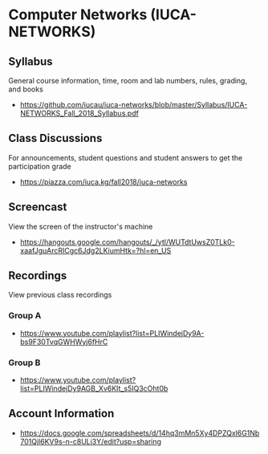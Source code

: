 # Computer Networks (IUCA-NETWORKS)

## Syllabus

General course information, time, room and lab numbers, rules, grading, and
books

* <https://github.com/iucau/iuca-networks/blob/master/Syllabus/IUCA-NETWORKS_Fall_2018_Syllabus.pdf>

## Class Discussions

For announcements, student questions and student answers to get the
participation grade

* <https://piazza.com/iuca.kg/fall2018/iuca-networks>

## Screencast

View the screen of the instructor's machine

* <https://hangouts.google.com/hangouts/_/ytl/WUTdtUwsZ0TLk0-xaafJguArcRICgc6Jdg2LKiumHtk=?hl=en_US>

## Recordings

View previous class recordings

### Group A

* <https://www.youtube.com/playlist?list=PLIWindejDy9A-bs9F30TvqGWHWyj6fHrC>

### Group B

* <https://www.youtube.com/playlist?list=PLIWindejDy9AGB_Xv6KIt_s5IQ3cOht0b>

## Account Information

* <https://docs.google.com/spreadsheets/d/14hq3mMn5Xy4DPZQxl6G1Nb701Qjl6KV9s-n-c8ULj3Y/edit?usp=sharing>
